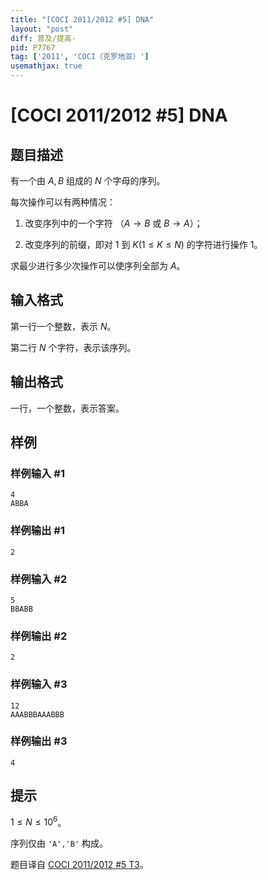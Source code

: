 ```yaml
---
title: "[COCI 2011/2012 #5] DNA"
layout: "post"
diff: 普及/提高-
pid: P7767
tag: ['2011', 'COCI（克罗地亚）']
usemathjax: true
---
```


# [COCI 2011/2012 #5] DNA
## 题目描述

有一个由 $A,B$ 组成的 $N$ 个字母的序列。

每次操作可以有两种情况：

1. 改变序列中的一个字符 （$A\to B$ 或 $B\to A$）；

2. 改变序列的前缀，即对 $1$ 到 $K(1\le K\le N)$ 的字符进行操作 1。

求最少进行多少次操作可以使序列全部为 $A$。
## 输入格式

第一行一个整数，表示 $N$。

第二行 $N$ 个字符，表示该序列。
## 输出格式

一行，一个整数，表示答案。
## 样例

### 样例输入 #1
```
4
ABBA
```
### 样例输出 #1
```
2
```
### 样例输入 #2
```
5
BBABB
```
### 样例输出 #2
```
2
```
### 样例输入 #3
```
12
AAABBBAAABBB
```
### 样例输出 #3
```
4
```
## 提示

$1\le N\le 10^{6}$。

序列仅由 `'A','B'` 构成。

题目译自 [COCI 2011/2012 #5 T3](https://hsin.hr/coci/archive/2011_2012/contest5_tasks.pdf)。
